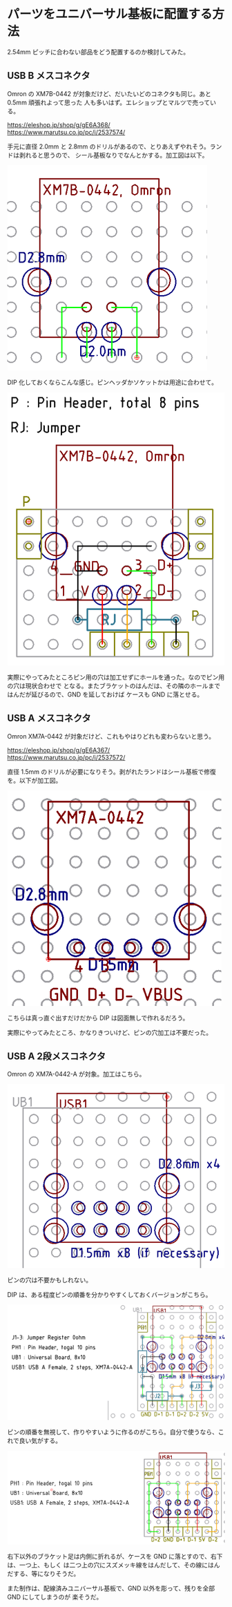 # パーツをユニバーサル基板に配置する方法

2.54mm ピッチに合わない部品をどう配置するのか検討してみた。
  
## USB B メスコネクタ

Omron の XM7B-0442 が対象だけど、だいたいどのコネクタも同じ。あと 0.5mm 頑張れよって思った
人も多いはず。エレショップとマルツで売っている。

https://eleshop.jp/shop/g/gE6A368/
https://www.marutsu.co.jp/pc/i/2537574/

手元に直径 2.0mm と 2.8mm のドリルがあるので、とりあえずやれそう。ランドは剥れると思うので、
シール基板なりでなんとかする。加工図は以下。

![USB B 加工図](./librecad/USB_B_Recepter.png)

DIP 化しておくならこんな感じ。ピンヘッダかソケットかは用途に合わせて。

![USB B DIP 設計図](./librecad/USB_B_Dip.png)

実際にやってみたところピン用の穴は加工せずにホールを通った。なのでピン用の穴は現状合わせで
となる。またブラケットのはんだは、その隣のホールまではんだが延びるので、GND を延しておけば
ケースも GND に落とせる。

## USB A メスコネクタ

Omron XM7A-0442 が対象だけど、これもやはりどれも変わらないと思う。

https://eleshop.jp/shop/g/gE6A367/
https://www.marutsu.co.jp/pc/i/2537572/

直径 1.5mm のドリルが必要になりそう。剥がれたランドはシール基板で修復を。以下が加工図。

![USB A 加工図](./librecad/USB_A_Recepter.png)

こちらは真っ直ぐ出すだけだから DIP は図面無しで作れるだろう。

実際にやってみたところ、かなりきついけど、ピンの穴加工は不要だった。

## USB A 2段メスコネクタ

Omron の XM7A-0442-A が対象。加工はこちら。

![USB A 二段加工図](./librecad/USB_A_2steps_recepter_kakou.png)

ピンの穴は不要かもしれない。


DIP は、ある程度ピンの順番を分かりやすくしておくバージョンがこちら。

![USB A 二段 DIP 設計図 案1](./librecad/USB_A_2steps_recepter_plan1.png)

ピンの順番を無視して、作りやすいように作るのがこちら。自分で使うなら、これで良い気がする。

![USB A 二段 DIP 設計図 案2](./librecad/USB_A_2steps_recepter_plan2.png)

右下以外のブラケット足は内側に折れるが、ケースを GND に落とすので、右下は、一つ上、もしく
は二つ上の穴にスズメッキ線をはんだして、その線にはんだする、等になりそうだ。

また制作は、配線済みユニバーサル基板で、GND 以外を彫って、残りを全部 GND にしてしまうのが
楽そうだ。



